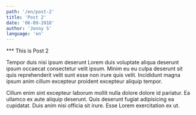 ```yaml
---
path: '/en/post-2'
title: 'Post 2'
date: '06-09-2018'
author: 'Jonny S'
language: 'en'
---
```


*** This is Post 2

Tempor duis nisi ipsum deserunt Lorem duis voluptate aliqua deserunt ipsum occaecat consectetur velit ipsum. Minim eu eu culpa deserunt sit quis reprehenderit velit sunt esse non irure quis velit. Incididunt magna ipsum anim cillum excepteur proident excepteur aliquip tempor.

Cillum enim sint excepteur laborum mollit nulla dolore dolore id pariatur. Ea ullamco ex aute aliquip deserunt. Quis deserunt fugiat adipisicing ea cupidatat. Duis anim nisi officia sit irure. Esse Lorem exercitation ex ut.